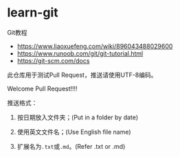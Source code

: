 # learn-git

Git教程
- https://www.liaoxuefeng.com/wiki/896043488029600
- https://www.runoob.com/git/git-tutorial.html
- https://git-scm.com/docs


此仓库用于测试Pull Request，推送请使用UTF-8编码。

Welcome Pull Request!!!!

推送格式：

1. 按日期放入文件夹；(Put in a folder by date)

2. 使用英文文件名；(Use English file name)

3. 扩展名为`.txt`或`.md`。(Refer .txt or .md)
